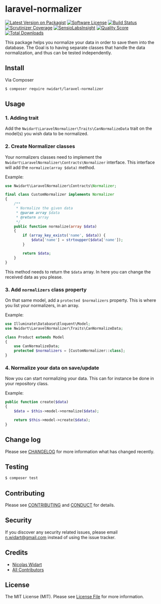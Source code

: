 # laravel-normalizer

[![Latest Version on Packagist](https://img.shields.io/packagist/v/nwidart/laravel-normalizer.svg?style=flat-square)](https://packagist.org/packages/nwidart/laravel-normalizer)
[![Software License](https://img.shields.io/badge/license-MIT-brightgreen.svg?style=flat-square)](LICENSE.md)
[![Build Status](https://img.shields.io/travis/nWidart/laravel-normalizer/master.svg?style=flat-square)](https://travis-ci.org/nWidart/laravel-normalizer)
[![Scrutinizer Coverage](https://img.shields.io/scrutinizer/coverage/g/nWidart/laravel-normalizer.svg?maxAge=2592000&style=flat-square)](https://scrutinizer-ci.com/g/nWidart/laravel-normalizer/?branch=master)
[![SensioLabsInsight](https://img.shields.io/sensiolabs/i/0de1cad9-eca9-4907-9466-d4b943ab5183.svg?style=flat-square)](https://insight.sensiolabs.com/projects/0de1cad9-eca9-4907-9466-d4b943ab5183)
[![Quality Score](https://img.shields.io/scrutinizer/g/nWidart/laravel-normalizer.svg?style=flat-square)](https://scrutinizer-ci.com/g/nWidart/laravel-normalizer)
[![Total Downloads](https://img.shields.io/packagist/dt/nwidart/laravel-normalizer.svg?style=flat-square)](https://packagist.org/packages/nwidart/laravel-normalizer)

This package helps you normalize your data in order to save them into the database. The Goal is to having separate classes that handle the data normalization, and thus can be tested independently.

## Install

Via Composer

``` bash
$ composer require nwidart/laravel-normalizer
```

## Usage

### 1. Adding trait

Add the `Nwidart\LaravelNormalizer\Traits\CanNormalizeData` trait on the model(s) you wish data to be normalized.

### 2. Create Normalizer classes

Your normalizers classes need to implement the `Nwidart\LaravelNormalizer\Contracts\Normalizer` interface. This interface will add the `normalize(array $data)` method.

Example:

``` php
use Nwidart\LaravelNormalizer\Contracts\Normalizer;

final class CustomNormalizer implements Normalizer
{
    /**
     * Normalize the given data
     * @param array $data
     * @return array
     */
    public function normalize(array $data)
    {
        if (array_key_exists('name', $data)) {
            $data['name'] = strtoupper($data['name']);
        }

        return $data;
    }
}
```

This method needs to return the `$data` array. In here you can change the received data as you please.

### 3. Add `normalizers` class property

On that same model, add a `protected $normalizers` property. This is where you list your normalizers, in an array.

Example:

``` php
use Illuminate\Database\Eloquent\Model;
use Nwidart\LaravelNormalizer\Traits\CanNormalizeData;

class Product extends Model
{
    use CanNormalizeData;
    protected $normalizers = [CustomNormalizer::class];
}
```

### 4. Normalize your data on save/update

Now you can start normalizing your data. This can for instance be done in your repository class.

Example:

``` php
public function create($data)
{
    $data = $this->model->normalize($data);

    return $this->model->create($data);
}
```

## Change log

Please see [CHANGELOG](CHANGELOG.md) for more information what has changed recently.

## Testing

``` bash
$ composer test
```

## Contributing

Please see [CONTRIBUTING](CONTRIBUTING.md) and [CONDUCT](CONDUCT.md) for details.

## Security

If you discover any security related issues, please email n.widart@gmail.com instead of using the issue tracker.

## Credits

- [Nicolas Widart][link-author]
- [All Contributors][link-contributors]

## License

The MIT License (MIT). Please see [License File](LICENSE.md) for more information.

[ico-version]: https://img.shields.io/packagist/v/nwidart/laravel-normalizer.svg?style=flat-square
[ico-license]: https://img.shields.io/badge/license-MIT-brightgreen.svg?style=flat-square
[ico-travis]: https://img.shields.io/travis/nwidart/laravel-normalizer/master.svg?style=flat-square
[ico-scrutinizer]: https://img.shields.io/scrutinizer/coverage/g/nwidart/laravel-normalizer.svg?style=flat-square
[ico-code-quality]: https://img.shields.io/scrutinizer/g/nwidart/laravel-normalizer.svg?style=flat-square
[ico-downloads]: https://img.shields.io/packagist/dt/nwidart/laravel-normalizer.svg?style=flat-square

[link-packagist]: https://packagist.org/packages/nwidart/laravel-normalizer
[link-travis]: https://travis-ci.org/nwidart/laravel-normalizer
[link-scrutinizer]: https://scrutinizer-ci.com/g/nwidart/laravel-normalizer/code-structure
[link-code-quality]: https://scrutinizer-ci.com/g/nwidart/laravel-normalizer
[link-downloads]: https://packagist.org/packages/nwidart/laravel-normalizer
[link-author]: https://github.com/nwidart
[link-contributors]: ../../contributors
